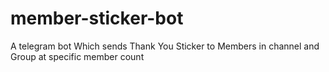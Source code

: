 # member-sticker-bot
A telegram bot Which sends Thank You Sticker to Members in channel and Group at specific member count
